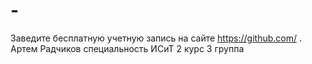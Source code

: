 # -
Заведите бесплатную учетную запись на сайте https://github.com/ . 
Артем Радчиков 
специальность ИСиТ 
2 курс 3 группа 
